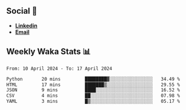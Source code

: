 ## Social 🔗

- [**Linkedin**](https://www.linkedin.com/in/trevorward001/)
- **<a href="mailto:trevorward001@gmail.com">Email<a>**

## Weekly Waka Stats 📊
<!--START_SECTION:waka-->

```txt
From: 10 April 2024 - To: 17 April 2024

Python       20 mins         ████████▓░░░░░░░░░░░░░░░░   34.49 %
HTML         17 mins         ███████▒░░░░░░░░░░░░░░░░░   29.55 %
JSON         9 mins          ████░░░░░░░░░░░░░░░░░░░░░   16.52 %
CSV          4 mins          ██░░░░░░░░░░░░░░░░░░░░░░░   07.98 %
YAML         3 mins          █▒░░░░░░░░░░░░░░░░░░░░░░░   05.17 %
```

<!--END_SECTION:waka-->

<!--

Here are some ideas to get you started:

- 🔭 I’m currently working on (way to add branches committed on)
- 🌱 I’m currently learning Web Frameworks and Machine Learning! (Lisp, JS (react & angular), Python, and __)
- 💬 Ask me about ...
- 📫 How to reach me: 
- 😄 Pronouns: He/Him/His
- ⚡ Fun fact: ...

that-recsys-lab
-->
